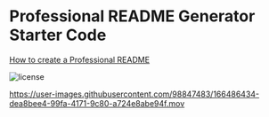# Professional README Generator Starter Code

[How to create a Professional README](https://coding-boot-camp.github.io/full-stack/github/professional-readme-guide)


![license ](https://img.shields.io/badge/License-MIT-blue.svg)

https://user-images.githubusercontent.com/98847483/166486434-dea8bee4-99fa-4171-9c80-a724e8abe94f.mov

